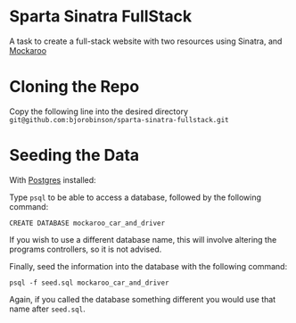 # Sparta Sinatra FullStack
A task to create a full-stack website with two resources using Sinatra, and [Mockaroo](https://www.mockaroo.com/)

# Cloning the Repo
Copy the following line into the desired directory
`git@github.com:bjorobinson/sparta-sinatra-fullstack.git`

# Seeding the Data
With [Postgres](http://postgresapp.com/) installed:

Type `psql` to be able to access a database, followed by the following command:

`CREATE DATABASE mockaroo_car_and_driver`

If you wish to use a different database name, this will involve altering the programs controllers, so it is not advised.

Finally, seed the information into the database with the following command:

`psql -f seed.sql mockaroo_car_and_driver`

Again, if you called the database something different you would use that name after `seed.sql`.
